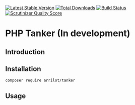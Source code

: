 [![Latest Stable Version](https://poser.pugx.org/arrilot/tanker/v/stable.svg)](https://packagist.org/packages/arrilot/tanker/)
[![Total Downloads](https://img.shields.io/packagist/dt/arrilot/tanker.svg?style=flat)](https://packagist.org/packages/Arrilot/tanker)
[![Build Status](https://img.shields.io/travis/arrilot/tanker/master.svg?style=flat)](https://travis-ci.org/arrilot/tanker)
[![Scrutinizer Quality Score](https://scrutinizer-ci.com/g/arrilot/tanker/badges/quality-score.png?b=master)](https://scrutinizer-ci.com/g/arrilot/tanker/)

# PHP Tanker (In development)

## Introduction

## Installation

`composer require arrilot/tanker`

## Usage

